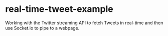 # real-time-tweet-example

Working with the Twitter streaming API to fetch Tweets in real-time and then use Socket.io to pipe to a webpage.
